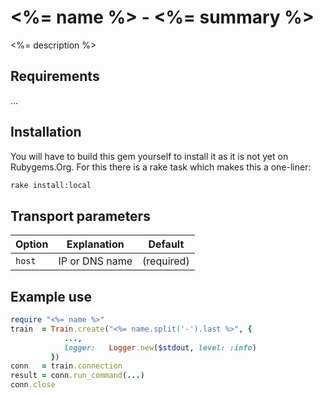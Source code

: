 # <%= name %> - <%= summary %>

<%= description %>

## Requirements

...

## Installation

You will have to build this gem yourself to install it as it is not yet on
Rubygems.Org. For this there is a rake task which makes this a one-liner:

```bash
rake install:local
```

## Transport parameters

| Option               | Explanation       | Default          |
| -------------------- | ----------------- | ---------------- |
| `host`               | IP or DNS name    | (required)       |

## Example use

```ruby
require "<%= name %>"
train  = Train.create("<%= name.split('-').last %>", {
            ...,
            logger:   Logger.new($stdout, level: :info)
         })
conn   = train.connection
result = conn.run_command(...)
conn.close
```
